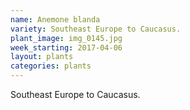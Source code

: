 ```yaml
---
name: Anemone blanda
variety: Southeast Europe to Caucasus.
plant_image: img_0145.jpg
week_starting: 2017-04-06
layout: plants 
categories: plants 
---
```

Southeast Europe to Caucasus.